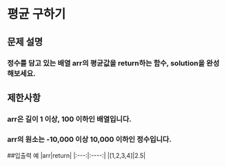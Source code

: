 # 평균 구하기
## 문제 설명
### 정수를 담고 있는 배열 arr의 평균값을 return하는 함수, solution을 완성해보세요.

## 제한사항
### arr은 길이 1 이상, 100 이하인 배열입니다.
### arr의 원소는 -10,000 이상 10,000 이하인 정수입니다.

##입출력 예
|arr|return|
|:---:|:----:|
|[1,2,3,4]|2.5|
